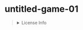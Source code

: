 # untitled-game-01
> <details>
>
>   <summary>License Info</summary>
>
>   Copyright 2024 @thisispalash
>
>   Licensed under the Apache License, Version 2.0 (the "License");
>   you may not use this file except in compliance with the License.
>   You may obtain a copy of the License at
>   
>       http://www.apache.org/licenses/LICENSE-2.0
>
>   Unless required by applicable law or agreed to in writing, software
>   distributed under the License is distributed on an "AS IS" BASIS,
>   WITHOUT WARRANTIES OR CONDITIONS OF ANY KIND, either express or implied.
>   See the License for the specific language governing permissions and
>   limitations under the License.
>
>>   See full license text in this [repo](./LICENSE) or the [web](http://www.apache.org/licenses/LICENSE-2.0).
>
> </details>


